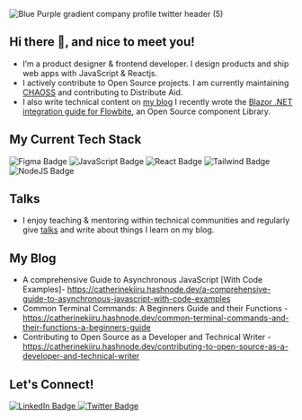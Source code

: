 
![Blue   Purple gradient company profile twitter header (5)](https://github.com/user-attachments/assets/819e389b-3ecf-404d-b683-dcb95f586c3c)


## Hi there 👋, and nice to meet you!

- I’m a product designer & frontend developer. I design products and ship web apps with JavaScript & Reactjs.    
- I actively contribute to Open Source projects. I am currently maintaining [CHAOSS](https://github.com/chaoss) and contributing to Distribute Aid. 
- I also write technical content on [my blog](https://catherinekiiru.hashnode.dev/) I recently wrote the [Blazor .NET integration guide for Flowbite](https://github.com/themesberg/tailwind-blazor-starter), an Open Source component Library.
 

## My Current Tech Stack
 <div id="badges"  width="100" height="100">
    <img src="https://img.shields.io/badge/Figma-F24E1E?style=for-the-badge&logo=figma&logoColor=white" alt="Figma Badge"/>
    <img src="https://img.shields.io/badge/javascript-yellow?logo=javascript&logoColor=white" alt="JavaScript Badge"/>
    <img src="https://img.shields.io/badge/React-blue?logo=React&logoColor=white" alt="React Badge"/>
    <img src="https://img.shields.io/badge/tailwindcss-blue?logo=tailwindcss&logoColor=white" alt="Tailwind Badge"/>
    <img src="https://img.shields.io/badge/NodeJS-green?logo=NodeJS&logoColor=white" alt="NodeJS Badge"/>
<!--     <img src="https://img.shields.io/badge/mongodb-green?logo=mongodb&logoColor=white" alt="mongdb Badge"/> -->
  </div>
  
## Talks
- I enjoy teaching & mentoring within technical communities and regularly give [talks](https://www.youtube.com/watch?v=WMwnpejRXHw) and write about things I learn on my blog.

 
<!-- <img src="https://github.com/user-attachments/assets/2ff181bf-d106-4fe9-96c9-d16a4b677b27"   alt ="React Talk"/>
<img src="https://github.com/user-attachments/assets/46feb917-0cbe-4def-b4d1-5d5ebc9a53e5"   alt ="Payd Talk"/>
<img src="https://github.com/user-attachments/assets/5b95d240-59ec-47e9-b3ef-60c91eeb2169"   alt ="OS Talk"/> 
<img src="https://github.com/user-attachments/assets/34adca51-9920-40c6-922f-6d86f3d7b33d"   alt ="OS Talk"/>
<img src="https://github.com/user-attachments/assets/8be5a984-eea5-48db-8f64-2c5730dbd563"   alt ="OS Talk"/> -->




 
 ## My Blog
 - A comprehensive Guide to Asynchronous JavaScript [With Code Examples]- https://catherinekiiru.hashnode.dev/a-comprehensive-guide-to-asynchronous-javascript-with-code-examples
 - Common Terminal Commands: A Beginners Guide and their Functions - https://catherinekiiru.hashnode.dev/common-terminal-commands-and-their-functions-a-beginners-guide
 - Contributing to Open Source as a Developer and Technical Writer - https://catherinekiiru.hashnode.dev/contributing-to-open-source-as-a-developer-and-technical-writer
  
 ## Let's Connect!
  <div id="badges">
  <a href="[your-linkedin-URL](https://www.linkedin.com/in/catherine-kiiru-47b2688b/)">
    <img src="https://img.shields.io/badge/LinkedIn-blue?style=for-the-badge&logo=linkedin&logoColor=white" alt="LinkedIn Badge"/>
  </a>

  <a href="[your-twitter-URL](https://twitter.com/CatherineKiiru)">
    <img src="https://img.shields.io/badge/Twitter-blue?style=for-the-badge&logo=twitter&logoColor=white" alt="Twitter Badge"/>
  </a>
</div>
  
    
  

   

   
   
  
  
  
  
 

